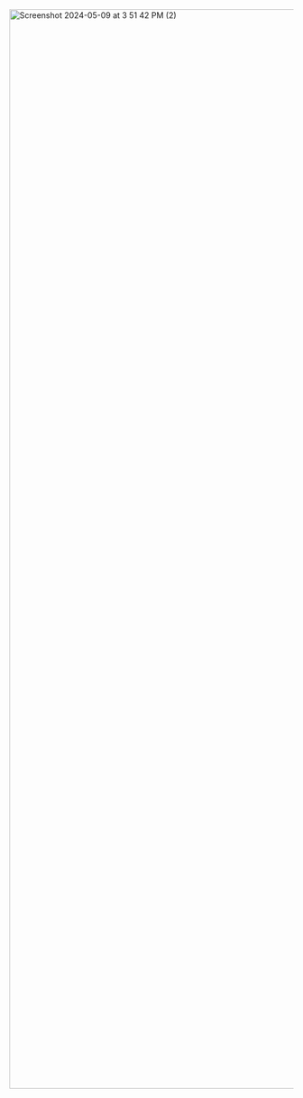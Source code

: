 <img width="1911" alt="Screenshot 2024-05-09 at 3 51 42 PM (2)" src="https://github.com/Shanz-Webbie/olivia-portfolio/assets/98247423/2ee34cc1-403e-474c-b781-f9cdd888d19e">
